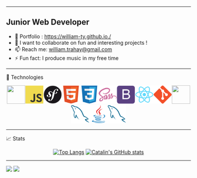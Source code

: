 
---

<h2>Junior Web Developer</h2>

- 🔭 Portfolio : https://william-ty.github.io./
- 👯 I want to collaborate on fun and interesting projects !
- 📫 Reach me: william.trahay@gmail.com
- ⚡ Fun fact: I produce music in my free time

--- 

🚀 Technologies 

<div align="center">
  <img src="https://raw.githubusercontent.com/jmnote/z-icons/master/svg/php.svg" width="50" height="50"/><img src="https://raw.githubusercontent.com/devicons/devicon/c7d326b6009e60442abc35fa45706d6f30ee4c8e/icons/javascript/javascript-original.svg" width="50" height="50"/><img src="https://raw.githubusercontent.com/devicons/devicon/master/icons/symfony/symfony-original.svg" width="50" height="50"/><img src="https://raw.githubusercontent.com/devicons/devicon/c7d326b6009e60442abc35fa45706d6f30ee4c8e/icons/html5/html5-original.svg" width="50" height="50"/><img src="https://raw.githubusercontent.com/devicons/devicon/c7d326b6009e60442abc35fa45706d6f30ee4c8e/icons/css3/css3-original.svg" width="50" height="50"/><img src="https://raw.githubusercontent.com/devicons/devicon/c7d326b6009e60442abc35fa45706d6f30ee4c8e/icons/sass/sass-original.svg" width="50" height="50"/><img src="https://raw.githubusercontent.com/devicons/devicon/c7d326b6009e60442abc35fa45706d6f30ee4c8e/icons/bootstrap/bootstrap-plain.svg" width="50" height="50"/><img src="https://raw.githubusercontent.com/devicons/devicon/c7d326b6009e60442abc35fa45706d6f30ee4c8e/icons/react/react-original.svg" width="50" height="50"/><img src="https://raw.githubusercontent.com/devicons/devicon/c7d326b6009e60442abc35fa45706d6f30ee4c8e/icons/git/git-original.svg" width="50" height="50"/><img src="https://raw.githubusercontent.com/jmnote/z-icons/master/svg/python.svg" width="50" height="50"/><img src="https://raw.githubusercontent.com/devicons/devicon/master/icons/mysql/mysql-original.svg" width="50" height="50"/><img src="https://raw.githubusercontent.com/devicons/devicon/master/icons/java/java-original.svg" width="50" height="50"/><img src="https://raw.githubusercontent.com/devicons/devicon/master/icons/mysql/mysql-original.svg" width="50" height="50"/>
</div>

---

📈 Stats

<div align="center">
  
  [![Top Langs](https://github-readme-stats.vercel.app/api/top-langs/?username=william-ty&hide=hack&theme=vision-friendly-dark)](https://github.com/anuraghazra/github-readme-stats)
  [![Catalin's GitHub stats](https://github-readme-stats.vercel.app/api?username=william-ty&theme=vision-friendly-dark)](https://github.com/anuraghazra/github-readme-stats)
  
</div>

---

[<img src="https://img.shields.io/badge/Twitter-1DA1F2?style=for-the-badge&logo=twitter&logoColor=white"/>](https://twitter.com/webartwill)
[<img src="https://img.shields.io/badge/LinkedIn-0077B5?style=for-the-badge&logo=linkedin&logoColor=white"/>](https://www.linkedin.com/in/william-trahay/)


